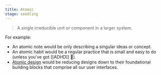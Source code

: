 ```yaml
---
title: Atomic
stage: seedling
---
```


> A single irreducible unit or component in a larger system.

For example:
- An atomic note would be only describing a singular ideas or concept.
- An atomic habit would be a regular practice that is small and easy to do (unless you've got [[ADHD]] :zany_face:).
- [Atomic design](https://atomicdesign.bradfrost.com/) would be reducing designs down to their foundational building blocks that comprise all our user interfaces.